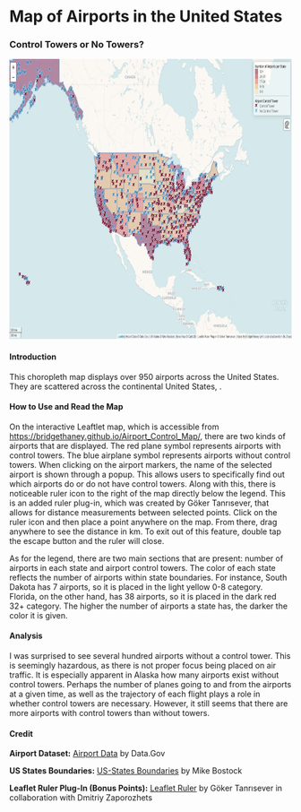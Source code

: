 # Map of Airports in the United States


### Control Towers or No Towers?

<img src="img/airport_map.JPG" width="800" height="500">

#### Introduction

This choropleth map displays over 950 airports across the United States. They are scattered across the continental United States, . 

#### How to Use and Read the Map

On the interactive Leaftlet map, which is accessible from https://bridgethaney.github.io/Airport_Control_Map/, there are two kinds of airports that are displayed. The red plane symbol represents airports with control towers. The blue airplane symbol represents airports without control towers. When clicking on the airport markers, the name of the selected airport is shown through a popup. This allows users to specifically find out which airports do or do not have control towers. Along with this, there is noticeable ruler icon to the right of the map directly below the legend. This is an added ruler plug-in, which was created by Göker Tanrısever, that allows for distance measurements between selected points. Click on the ruler icon and then place a point anywhere on the map. From there, drag anywhere to see the distance in km. To exit out of this feature, double tap the escape button and the ruler will close.

As for the legend, there are two main sections that are present: number of airports in each state and airport control towers. The color of each state reflects the number of airports within state boundaries. For instance, South Dakota has 7 airports, so it is placed in the light yellow 0-8 category. Florida, on the other hand, has 38 airports, so it is placed in the dark red 32+ category. The higher the number of airports a state has, the darker the color it is given.

#### Analysis

I was surprised to see several hundred airports without a control tower. This is seemingly hazardous, as there is not proper focus being placed on air traffic. It is especially apparent in Alaska how many airports exist without control towers. Perhaps the number of planes going to and from the airports at a given time, as well as the trajectory of each flight plays a role in whether control towers are necessary. However, it still seems that there are more airports with control towers than without towers.

#### Credit

<b>Airport Dataset:</b> [Airport Data](https://catalog.data.gov/dataset/usgs-small-scale-dataset-airports-of-the-united-states-201207-shapefile) by Data.Gov

<b>US States Boundaries:</b> [US-States Boundaries](https://bost.ocks.org/mike/) by Mike Bostock

<b>Leaflet Ruler Plug-In (Bonus Points):</b> [Leaflet Ruler](https://github.com/gokertanrisever/leaflet-ruler) by Göker Tanrısever in collaboration with Dmitriy Zaporozhets


